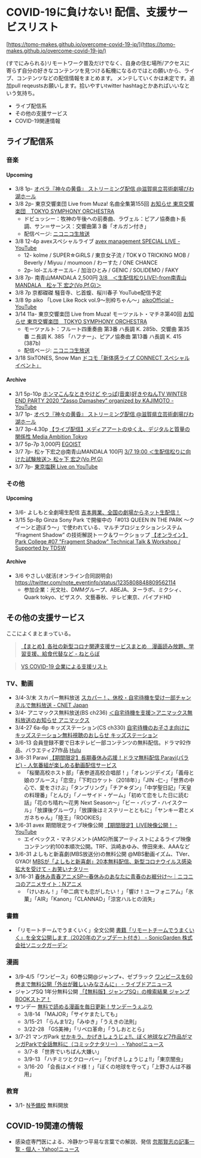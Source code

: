 # COVID-19に負けない! 配信、支援サービスリスト

[https://tomo-makes.github.io/overcome-covid-19-jp/](https://tomo-makes.github.io/overcome-covid-19-jp/)

(すでにみられる)リモートワーク普及だけでなく、自身の住む場所/アクセスに寄らず自分の好きなコンテンツを見つける転機になるのではとの願いから、ライブ、コンテンツなどの配信情報をまとめます。
メンテしていくかは未定です。追加pull reqeustsお願いします。拾いやすいtwitter hashtagとかあればいいなという気持ち。

- ライブ配信系
- その他の支援サービス
- COVID-19関連情報

## ライブ配信系
### 音楽
#### Upcoming

- 3/8 1p- [オペラ『神々の黄昏』 ストリーミング配信 @滋賀県立芸術劇場びわ湖ホール](https://www.biwako-hall.or.jp/topics/20200304_7455.html)
- 3/8 2p- 東京交響楽団 Live from Muza! 名曲全集第155回 [お知らせ 東京交響楽団　TOKYO SYMPHONY ORCHESTRA](http://tokyosymphony.jp/pc/news/news_4282.html)
    - ドビュッシー：牧神の午後への前奏曲、ラヴェル：ピアノ協奏曲ト長調、サン＝サーンス：交響曲第３番「オルガン付き」
    - 配信ページ: [ニコニコ生放送](https://live2.nicovideo.jp/watch/lv324588340)
- 3/8 12-4p avexスペシャルライブ [avex management SPECIAL LIVE - YouTube](https://www.youtube.com/watch?v=bU5PUe_osuM)
    - 12- kolme / SUPER☆GiRLS / 東京女子流 / TOK￥O TRICKING MOB / Beverly / Miyuu / moumoon / わーすた / ONE CHANCE
    - 2p- lol-エルオーエル- / 加治ひとみ / GENIC / SOLIDEMO / FAKY
- 3/8 7p- 南青山MANDALA 2,500円 [3/8　＜生配信松りLIVE!-from南青山MANDALA　松ヶ下 宏之(Vo,Pf,G)＞](https://note.com/livegogo/n/n7caa5b1a70b5)
- 3/8 7p 京都磔磔 騒音寺、匕首蝮、桜川春子 YouTube配信予定
- 3/8 9p aiko 「Love Like Rock vol.9〜別枠ちゃん〜」[aikoOfficial - YouTube](https://www.youtube.com/user/aikoOfficial/)
- 3/14 11a- 東京交響楽団 Live from Muza! モーツァルト・マチネ第40回 [お知らせ 東京交響楽団　TOKYO SYMPHONY ORCHESTRA](http://tokyosymphony.jp/pc/news/news_4282.html)
    - モーツァルト：フルート四重奏曲 第3番 ハ長調 K. 285b、交響曲 第35番 ニ長調 K. 385 「ハフナー」、ピアノ協奏曲 第13番 ハ長調 K. 415 (387b)
    - 配信ページ: [ニコニコ生放送](https://live2.nicovideo.jp/watch/lv324590792)
- 3/18 SixTONES, Snow Man [ドコモ「新体感ライブ CONNECT スペシャルイベント」](https://special.shintaikan.live/ss_2?utm_source=tw&utm_medium=social&utm_campaign=shintaikanlive_202001_STSM-CPN02&utm_content=tw_docomo_live)

#### Archive

- 3/1 5p-10p [ホンマこんなときやけど やっぱ(音楽)好きやねんTV WINTER END PARTY 2020 “Zasso Damashey” organized by KAJIMOTO - YouTube](https://www.youtube.com/watch?v=WJ3TViQHBxA)
- 3/7 1p- [オペラ『神々の黄昏』 ストリーミング配信 @滋賀県立芸術劇場びわ湖ホール](https://www.biwako-hall.or.jp/topics/20200304_7455.html)
- 3/7 3p-4.30p [【ライブ配信】メディアアートのゆくえ、デジタルと質量の関係性 Media Ambition Tokyo](http://mediaambitiontokyo.jp/news/mattalk02/)
- 3/7 5p-7p 3,000円 [EGOIST](http://www.sonymusic.co.jp/ipn/Arch/egoist/info/archive/?516122)
- 3/7 7p-  松ヶ下宏之@南青山MANDALA 100円 [3/7 19:00 ＜生配信松りに向けた試験放送＞  松ヶ下 宏之(Vo,Pf,G)](https://note.com/livegogo/n/n3b9a2923ffb2)
- 3/7 7p- [東京塩麹 Live on YouTube](https://www.youtube.com/watch?v=Ap68Td2nnYc)


### その他
#### Upcoming

- 3/6- よしもと全劇場生配信 [吉本興業、全国の劇場からネット生配信！](https://yoshimoto-live.com/)
- 3/15 5p-8p Ginza Sony Park で開催中の「#013 QUEEN IN THE PARK ～クイーンと遊ぼう～」で使われている、マルチプロジェクションシステム ”Fragment Shadow” の技術解説トーク＆ワークショップ [【オンライン】Park College #07 "Fragment Shadow" Technical Talk & Workshop / Supported by TDSW](https://tdsw023.peatix.com/)

#### Archive
- 3/6 やさしい就活(オンライン合同説明会) https://twitter.com/note_eventinfo/status/1235808848809562114
    - 参加企業：光文社、DMMグループ、ABEJA、ヌーラボ、ミクシィ、Quark tokyo、ビザスク、文藝春秋、テレビ東京、パイプドHD

## その他の支援サービス

ここによくまとまっている。
> [【まとめ】各社の新型コロナ関連支援サービスまとめ　漫画読み放題、学習支援、給食代替など - ねとらぼ](https://nlab.itmedia.co.jp/nl/articles/2003/01/news023.html)

> [VS COVID-19 企業による支援リスト](https://codeforjapan.github.io/supportmenu-vs-covid19/)

### TV、動画

- 3/4-3/末 スカパー無料放送 [スカパー！、休校・自宅待機を受け一部チャンネルで無料放送 - CNET Japan](https://japan.cnet.com/article/35150381/)
- 3/4- アニマックス無料放送(BS ch236) [＜自宅待機を支援＞アニマックス無料放送のお知らせ アニマックス](https://www.animax.co.jp/blog/619471)
- 3/4-27 6a-6p キッズステーション(CS ch330) [自宅待機のお子さま向けにキッズステーション無料視聴のおしらせ キッズステーション](https://www.kids-station.com/blog/50492)
- 3/6-13 会員登録不要で日本テレビ一部コンテンツの無料配信。ドラマ92作品、バラエティ27作品 [Hulu](https://www.hulu.jp/?migrated=true)
- 3/6-31 Paravi [【期間限定】長期春休み応援！ドラマ無料配信 Paravi(パラビ) - 人気番組が楽しめる動画配信サービス](https://www.paravi.jp/browse/editorial/10182)
    - 「桜蘭高校ホスト部」「表参道高校合唱部！」「オレンジデイズ」「義母と娘のブルース」「恋空」「下町ロケット（2018年）」「JIN -仁-」「世界の中心で、愛をさけぶ」「タンブリング」「チア☆ダン」「中学聖日記」「天皇の料理番」「とんび」「ノーサイド・ゲーム」「初めて恋をした日に読む話」「花のち晴れ～花男 Next Season～」「ビー・バップ・ハイスクール」「放課後グルーヴ」「放課後はミステリーとともに」「ヤンキー君とメガネちゃん」「陸王」「ROOKIES」
- 3/6-31 avex 期間限定ライブ映像公開 [【期間限定】LIVE映像公開！ - YouTube](https://www.youtube.com/playlist?list=PLgtRDsudgFDAq2fLG-4_9omtbovyKubbL)
    - エイベックス・マネジメント(AMG)所属アーティストによるライブ映像コンテンツ約100本順次公開。TRF、浜崎あゆみ、倖田來未、AAAなど
- 3/6-31 よしもと新喜劇(MBS放送分)の無料公開 @MBS動画イズム、TVer、GYAO! [MBSが「よしもと新喜劇」20本無料配信、新型コロナウイルス感染拡大を受けて - お笑いナタリー](https://natalie.mu/owarai/news/370028)
- 3/16-31 [春休み青春アニメSP～春休みのあなたに青春のお裾分け～｜ニコニコのアニメサイト：Nアニメ](https://anime.nicovideo.jp/special/seishun-anime/index.html)
    - 「けいおん！」「中二病でも恋がしたい！」「響け！ユーフォニアム」「氷菓」「AIR」「Kanon」「CLANNAD」「涼宮ハルヒの消失」

### 書籍

- 「リモートチームでうまくいく」全文公開 [書籍「リモートチームでうまくいく」を全文公開します（2020年のアップデート付き） - SonicGarden 株式会社ソニックガーデン](https://www.sonicgarden.jp/202003_remoteteam)

### 漫画

- 3/9-4/5「ワンピース」60巻公開@ジャンプ+、ゼブラック [ワンピースを60巻まで無料公開「外出が難しいみなさんに」 - ライブドアニュース](https://news.livedoor.com/article/detail/17926971/)
- ジャンプSQ 1年分無料公開 [「【無料版】ジャンプSQ」の検索結果 ジャンプBOOKストア！](http://jumpbookstore.com/item_list.html?keyword=%E3%80%90%E7%84%A1%E6%96%99%E7%89%88%E3%80%91%E3%82%B8%E3%83%A3%E3%83%B3%E3%83%97SQ)
- サンデー [無料で読める漫画を毎日更新！サンデーうぇぶり](https://www.sunday-webry.com/)
    - 3/8-14 「MAJOR」「サイケまたしても」
    - 3/15-21 「らんま1/2」「みゆき」「うえきの法則」
    - 3/22-28 「GS美神」「リベロ革命」「うしおととら」
- 3/7-21 マンガPark [せかキラ、かげきしょうじょ!!、ぼく地球など7作品がマンガParkで全話無料に（コミックナタリー） - Yahoo!ニュース](https://headlines.yahoo.co.jp/hl?a=20200307-00000002-nataliec-ent)
    - 3/7-8 「世界でいちばん大嫌い」
    - 3/9-13 「ハチミツとクローバー」「かげきしょうじょ!!」「東京闇虫」
    - 3/16-20 「会長はメイド様！」「ぼくの地球を守って」「上野さんは不器用」

### 教育

- 3/1- [N予備校](https://www.nnn.ed.nico/) 無料開放 


## COVID-19関連の情報

- 感染症専門医による、冷静かつ平易な言葉での解説、発信 [忽那賢志の記事一覧 - 個人 - Yahoo!ニュース](https://news.yahoo.co.jp/byline/kutsunasatoshi/)




